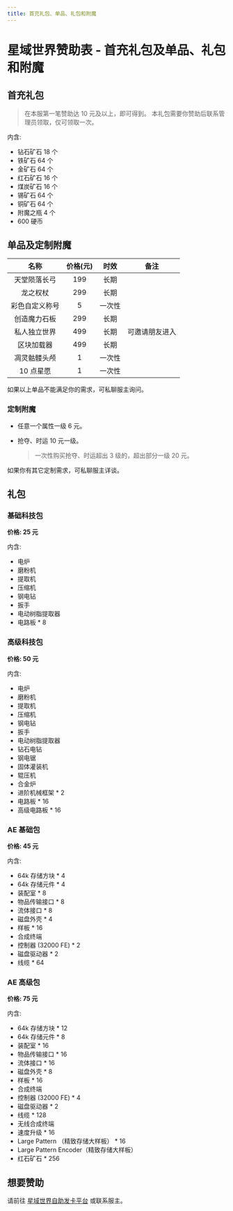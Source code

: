 ```yaml
---
title: 首充礼包、单品、礼包和附魔
---
```


# 星域世界赞助表 - 首充礼包及单品、礼包和附魔

## 首充礼包

> 在本服第一笔赞助达 10 元及以上，即可得到。
> 本礼包需要你赞助后联系管理员领取，仅可领取一次。

内含:

- 钻石矿石 18 个
- 铁矿石 64 个
- 金矿石 64 个
- 红石矿石 16  个
- 煤炭矿石 16 个
- 锡矿石 64 个
- 铜矿石 64 个
- 附魔之瓶 4 个
- 600 硬币

## 单品及定制附魔

|      名称      | 价格(元) |  时效  |      备注      |
| :------------: | :------: | :----: | :------------: |
|  天堂陨落长弓  |   199    |  长期  |                |
|    龙之权杖    |   299    |  长期  |                |
| 彩色自定义称号 |    5     | 一次性 |                |
|  创造魔力石板  |   299    |  长期  |                |
|  私人独立世界  |   499    |  长期  | 可邀请朋友进入 |
|   区块加载器   |   499    |  长期  |                |
|  凋灵骷髅头颅  |    1     | 一次性 |                |
|   10 点星愿    |    1     | 一次性 |                |

如果以上单品不能满足你的需求，可私聊服主询问。

### 定制附魔

- 任意一个属性一级 6 元。

- 抢夺、时运 10 元一级。

  > 一次性购买抢夺、时运超出 3 级的，超出部分一级 20 元。

如果你有其它定制需求，可私聊服主详谈。

## 礼包

### 基础科技包

**价格: 25 元**

内含:

- 电炉
- 磨粉机
- 提取机
- 压缩机
- 钢电钻
- 扳手
- 电动树脂提取器
- 电路板 * 8

### 高级科技包

**价格: 50 元**

内含:

- 电炉
- 磨粉机
- 提取机
- 压缩机
- 钢电钻
- 扳手
- 电动树脂提取器
- 钻石电钻
- 钢电锯
- 固体灌装机
- 辊压机
- 合金炉
- 进阶机械框架 * 2
- 电路板 * 16
- 高级电路板 * 16

### AE 基础包

**价格: 45 元**

内含:

- 64k 存储方块 * 4
- 64k 存储元件 * 4
- 装配室 * 8
- 物品传输接口 * 8
- 流体接口 * 8
- 磁盘外壳 * 4
- 样板 * 16
- 合成终端
- 控制器 (32000 FE) * 2
- 磁盘驱动器 * 2
- 线缆 * 64

### AE 高级包

**价格: 75 元**

内含:

- 64k 存储方块 * 12
- 64k 存储元件 * 8
- 装配室 * 16
- 物品传输接口 * 16
- 流体接口 * 16
- 磁盘外壳 * 8
- 样板 * 16
- 合成终端
- 控制器 (32000 FE) * 4
- 磁盘驱动器 * 2
- 线缆 * 128
- 无线合成终端
- 速度升级 * 16
- Large Pattern （精致存储大样板） * 16
- Large Pattern Encoder（精致存储大样板）
- 红石矿石 * 256

## 想要赞助

请前往 [星域世界自助发卡平台](https://pay.mcstaralliance.com) 或联系服主。

